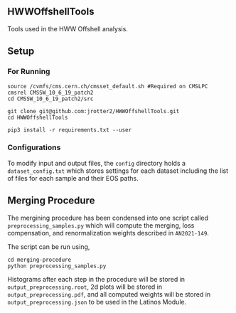 ## HWWOffshellTools
Tools used in the HWW Offshell analysis. 

## Setup

### For Running
```
source /cvmfs/cms.cern.ch/cmsset_default.sh #Required on CMSLPC
cmsrel CMSSW_10_6_19_patch2
cd CMSSW_10_6_19_patch2/src

git clone git@github.com:jrotter2/HWWOffshellTools.git
cd HWWOffshellTools

pip3 install -r requirements.txt --user
```

### Configurations
To modify input and output files, the `config` directory holds a `dataset_config.txt` which stores settings for each dataset including the list of files for each sample and their EOS paths.

## Merging Procedure
The mergining procedure has been condensed into one script called `preprocessing_samples.py` which will compute the merging, loss compensation, and renormalization weights described in `AN2021-149`.

The script can be run using,
```
cd merging-procedure
python preprocessing_samples.py
```
Histograms after each step in the procedure will be stored in `output_preprocessing.root`, 2d plots will be stored in `output_preprocessing.pdf`, and all computed weights will be stored in `output_preprocessing.json` to be used in the Latinos Module. 

